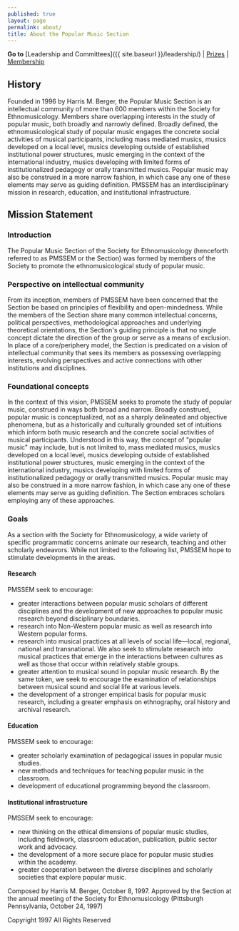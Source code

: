 ```yaml
---
published: true
layout: page
permalink: about/
title: About the Popular Music Section
---
```

**Go to** [Leadership and Committees]({{ site.baseurl }}/leadership/) \| [Prizes](/prizes/) \| [Membership](/membership/)

## History

Founded in 1996 by Harris M. Berger, the Popular Music Section is an intellectual community of more than 600 members within the Society for Ethnomusicology. Members share overlapping interests in the study of popular music, both broadly and narrowly defined. Broadly defined, the ethnomusicological study of popular music engages the concrete social activities of musical participants, including mass mediated musics, musics developed on a local level, musics developing outside of established institutional power structures, music emerging in the context of the international industry, musics developing with limited forms of institutionalized pedagogy or orally transmitted musics. Popular music may also be construed in a more narrow fashion, in which case any one of these elements may serve as guiding definition. PMSSEM has an interdisciplinary mission in research, education, and institutional infrastructure.

## Mission Statement

### Introduction

The Popular Music Section of the Society for Ethnomusicology (henceforth referred to as PMSSEM or the Section) was formed by members of the Society to promote the ethnomusicological study of popular music.

### Perspective on intellectual community

From its inception, members of PMSSEM have been concerned that the Section be based on principles of flexibility and open-mindedness. While the members of the Section share many common intellectual concerns, political perspectives, methodological approaches and underlying theoretical orientations, the Section's guiding principle is that no single concept dictate the direction of the group or serve as a means of exclusion. In place of a core/periphery model, the Section is predicated on a vision of intellectual community that sees its members as possessing overlapping interests, evolving perspectives and active connections with other institutions and disciplines.

### Foundational concepts

In the context of this vision, PMSSEM seeks to promote the study of popular music, construed in ways both broad and narrow. Broadly construed, popular music is conceptualized, not as a sharply delineated and objective phenomena, but as a historically and culturally grounded set of intuitions which inform both music research and the concrete social activities of musical participants. Understood in this way, the concept of "popular music" may include, but is not limited to, mass mediated musics, musics developed on a local level, musics developing outside of established institutional power structures, music emerging in the context of the international industry, musics developing with limited forms of institutionalized pedagogy or orally transmitted musics. Popular music may also be construed in a more narrow fashion, in which case any one of these elements may serve as guiding definition. The Section embraces scholars employing any of these approaches.

### Goals

As a section with the Society for Ethnomusicology, a wide variety of specific programmatic concerns animate our research, teaching and other scholarly endeavors. While not limited to the following list, PMSSEM hope to stimulate developments in the areas.

#### Research

PMSSEM seek to encourage:

* greater interactions between popular music scholars of different disciplines and the development of new approaches to popular music research beyond disciplinary boundaries.
* research into Non-Western popular music as well as research into Western popular forms.
* research into musical practices at all levels of social life—local, regional, national and transnational. We also seek to stimulate research into musical practices that emerge in the interactions between cultures as well as those that occur within relatively stable groups.
* greater attention to musical sound in popular music research. By the same token, we seek to encourage the examination of relationships between musical sound and social life at various levels.
* the development of a stronger empirical basis for popular music research, including a greater emphasis on ethnography, oral history and archival research.

#### Education

PMSSEM seek to encourage:

* greater scholarly examination of pedagogical issues in popular music studies.
* new methods and techniques for teaching popular music in the classroom.
* development of educational programming beyond the classroom.

#### Institutional infrastructure

PMSSEM seek to encourage:

* new thinking on the ethical dimensions of popular music studies, including fieldwork, classroom education, publication, public sector work and advocacy.
* the development of a more secure place for popular music studies within the academy.
* greater cooperation between the diverse disciplines and scholarly societies that explore popular music.

Composed by Harris M. Berger, October 8, 1997. Approved by the Section at the annual meeting of the Society for Ethnomusicology (Pittsburgh Pennsylvania, October 24, 1997)

Copyright 1997 All Rights Reserved
